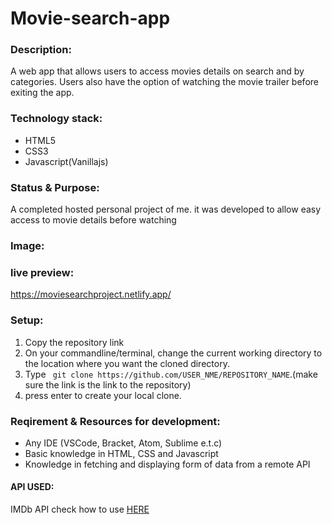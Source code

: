 # Movie-search-app


### Description:
A web app that allows users to access movies details on search  and by categories. Users also have the option of watching the movie trailer before exiting the app.

### Technology stack:
* HTML5
* CSS3
* Javascript(Vanillajs)

### Status & Purpose:
A completed hosted personal project of me. it was developed to allow easy  access to movie details before watching


### Image: 
 <!--<img src="img/asset.png" width="30%" height="30%">  |   <img src="img/asset2.png" width="50%" height="50%">-->


### live preview:  
https://moviesearchproject.netlify.app/

### Setup:
1. Copy the repository link 
2. On your commandline/terminal, change the current working directory to the location where you want the cloned directory.
3. Type ``` git clone https://github.com/USER_NME/REPOSITORY_NAME```.(make sure the link is the link to the repository)
4. press enter to create your local clone.

### Reqirement & Resources for development: 
 * Any IDE (VSCode, Bracket, Atom, Sublime e.t.c)
 * Basic knowledge in HTML, CSS and Javascript
 * Knowledge in fetching and displaying form of  data from a remote API 
 #### API USED: 
 IMDb API check how to use [HERE](https://rapidapi.com/blog/how-to-use-imdb-api/)
